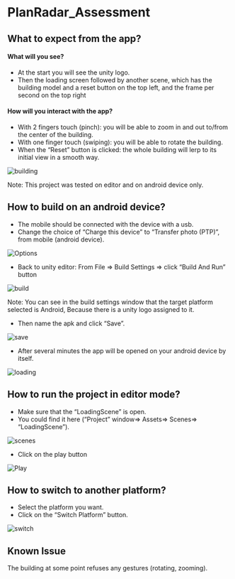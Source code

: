 # PlanRadar_Assessment

## What to expect from the app?
#### What will you see?
- At the start you will see the unity logo.
- Then the loading screen followed by another scene, which has the building model and a reset button on the top left, and the frame per second on the top right

#### How will you interact with the app?
- With 2 fingers touch (pinch): you will be able to zoom in and out to/from the center of the building.
- With one finger touch (swiping): you will be able to rotate the building.
- When the “Reset” button is clicked: the whole building will lerp to its initial view in a smooth way.

![building](https://user-images.githubusercontent.com/17506857/140717957-a8412450-07da-4f15-bdd4-9e5ff440bd19.PNG)


Note: This project was tested on editor and on android device only. 

## How to build on an android device?
- The mobile should be connected with the device with a usb.
- Change the choice of “Charge this device” to “Transfer photo (PTP)”, from mobile (android device).

![Options](https://user-images.githubusercontent.com/17506857/140720300-ee5b51ee-4331-4a5e-8f8a-3be659fc0e15.PNG)

- Back to unity editor: From File => Build Settings => click “Build And Run” button

![build](https://user-images.githubusercontent.com/17506857/140719574-2e66adaa-3856-436b-a6f4-d76d03b16ac2.PNG)

Note: You can see in the build settings window that the target platform selected is Android, Because there is a unity logo assigned to it.

- Then name the apk and click “Save”.

![save](https://user-images.githubusercontent.com/17506857/140719902-a1773f82-11e9-4550-8f2c-22b76a2a04ea.PNG)

- After several minutes the app will be opened on your android device by itself.

![loading](https://user-images.githubusercontent.com/17506857/140720652-3f84e89f-17a2-4d32-83c5-d86f07355a31.png)

## How to run the project in editor mode?
- Make sure that the “LoadingScene” is open.
- You could find it here (“Project” window=> Assets=> Scenes=> “LoadingScene”).

![scenes](https://user-images.githubusercontent.com/17506857/140720967-439bcc5c-83a0-4509-aa6f-c7ff8718a30f.PNG)

- Click on the play button

![Play](https://user-images.githubusercontent.com/17506857/140721253-09943c5c-0c30-4f11-bac5-f4b30ebb88fa.PNG)

## How to switch to another platform?
- Select the platform you want.
- Click on the “Switch Platform” button. 

![switch](https://user-images.githubusercontent.com/17506857/140721679-d8245798-1baf-4b6f-81e3-c8313485eff3.PNG)

## Known Issue
The building at some point refuses any gestures (rotating, zooming).
